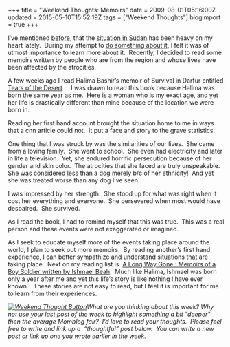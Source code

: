 +++
title = "Weekend Thoughts: Memoirs"
date = 2009-08-01T05:16:00Z
updated = 2015-05-10T15:52:19Z
tags = ["Weekend Thoughts"]
blogimport = true 
+++

I’ve mentioned [before](http://lifeatthecircus.com/2009/06/26/why/), that the [situation in Sudan](http://lifeatthecircus.com/2009/07/11/weekend-thoughts-shopping-for-sudan/) has been heavy on my heart lately.&#160; During my attempt to [do something about it](http://lifeatthecircus.com/shopping-for-sudan/), I felt it was of utmost importance to learn more about it.&#160; Recently, I decided to read some memoirs written by people who are from the region and whose lives have been affected by the atrocities.&#160; 

A few weeks ago I read Halima Bashir’s memoir of Survival in Darfur entitled 
[Tears of the Desert](http://www.amazon.com/Tears-Desert-Memoir-Survival-Darfur/dp/B001FA0L6C/ref=sr_1_4?ie=UTF8&amp;qid=1249132490&amp;sr=8-4)
.&#160;&#160; I was drawn to read this book because Halima was born the same year as me.&#160; Here is a woman who is my exact age, and yet her life is drastically different than mine because of the location we were born in.&#160; 

Reading her first hand account brought the situation home to me in ways that a cnn article could not.&#160; It put a face and story to the grave statistics.&#160; 

One thing that I was struck by was the similarities of our lives.&#160; She came from a loving family.&#160; She went to school.&#160; She even had electricity and later in life a television.&#160; Yet, she endured horrific persecution because of her gender and skin color.&#160; The atrocities that she faced are truly unspeakable.&#160;&#160; She was considered less than a dog merely b/c of her ethnicity!&#160; And yet she was treated worse than any dog I’ve seen.&#160; 

I was impressed by her strength.&#160; She stood up for what was right when it cost her everything and everyone.&#160; She persevered when most would have despaired.&#160; She survived.&#160; 

As I read the book, I had to remind myself that this was true.&#160; This was a real person and these events were not exaggerated or imagined. 

As I seek to educate myself more of the events taking place around the world, I plan to seek out more memoirs.&#160; By reading another’s first hand experience, I can better sympathize and understand situations that are taking place.&#160; Next on my reading list is&#160; [A Long Way Gone : Memoirs of a Boy Soldier written by Ishmael Beah](http://www.amazon.com/Long-Way-Gone-Memoirs-Soldier/dp/0374105235/ref=sr_1_1?ie=UTF8&amp;qid=1249132526&amp;sr=8-1).&#160; Much like Halima, Ishmael was born only a year after me and yet this life’s story is like nothing I have ever known.&#160;&#160; These stories are not easy to read, but I feel it is important for me to learn from their experiences.&#160; 

_[![Weekend Thought Button](http://i282.photobucket.com/albums/kk261/LifeAtTheCircus/WeekendThought_Button.gif "Leave your weekend thought at LifeAtTheCircus.com")](http://lifeatthecircus.com)What are you thinking about this week?_ _Why not use your last post of the week to highlight something a bit &quot;deeper&quot; then the average Momblog fair?&#160; I’d love to read your thoughts.&#160; Please feel free to write and link up a&#160; “thoughtful” post below.&#160; You can write a new post or link up one you wrote earlier in the week._ 

_&#160;_
 
